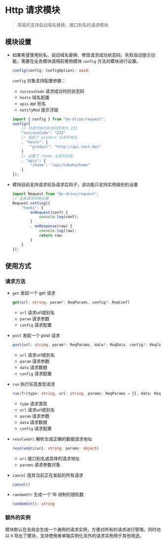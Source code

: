 # Http 请求模块

> 简易的支持自动域名替换、接口别名的请求模块

## 模块设置
- 如果希望使用别名、自动域名替换、修改请求成功状态码、失败自动提示功能，需要在业务模块调用前使用模块 `config` 方法对模块进行设置。
    ```ts
    config(config: ConfigOption): void;
    ```
    `config` 对象支持配置参数：
    - `successCode` 请求成功时的状态码
    - `hosts` 域名配置
    - `apis` api 别名
    - `notifyMod` 提示浮层

    ```javascript
    import { config } from "@x-drive/request";
    config({
        // 将请求成功状态码修改为 233
        "successCode": "233"
        // 指定了 product 业务的地址
        , "hosts": {
            "product": "http://api.test.dev"
        }
        // 设置了 /home 业务的别名
        , "apis": {
            "/home": "/api/hahaha/home"
        }
    });
    ```
- 模块目前支持请求前及请求后钩子，该功能只支持实例级别的设置
    ```ts
    import Request from "@x-drive/request";
    // 全局请求实例设置
    Request.setting({
        "hooks": {
            onRequest(conf) {
                console.log(conf);
            }
            , onResponse(raw) {
                console.log(raw);
                return raw;
            }
        }
    });
    ```

## 使用方式

### 请求方法
- `get` 发起一个 get 请求 
    ```ts
    get(url: string, param?: ReqParams, config?: ReqConf)
    ```
    - `url`     请求url或别名
    - `param`   请求参数
    - `config`  请求配置

- `post` 发起一个 post 请求
     ```ts
    post(url: string, param?: ReqParams, data?: ReqData, config?: ReqConf)
    ```
    - `url`     请求url或别名
    - `param`   请求参数
    - `data`    请求数据
    - `config`  请求配置

- `run` 执行任意类型请求
     ```ts
    run<T>(type: string, url: string, params: ReqParams = {}, data: ReqData = {}, config: ReqConf = {}): Promise<T>
    ```
    - `type`    请求类型
    - `url`     请求url或别名
    - `param`   请求参数
    - `data`    请求数据
    - `config`  请求配置


- `resolveUri` 解析生成正确的数据请求地址
     ```ts
    resolveUri(uri: string, params: object)
    ```
    - `uri`    接口别名或具体的请求地址
    - `params` 请求参数对象
- `cancel` 放弃当前正在发起的所有请求 
     ```ts
    cancel()
    ```
- `randomStr` 生成一个 16 进制的随机数
     ```ts
    randomStr(): string
    ```

### 额外的实例

模块默认在全局会生成一个通用的请求实例，方便对所有的请求进行管理。同时也以 `R` 导出了模块，支持使用者单独实例化另外的请求实例用于其他用途。